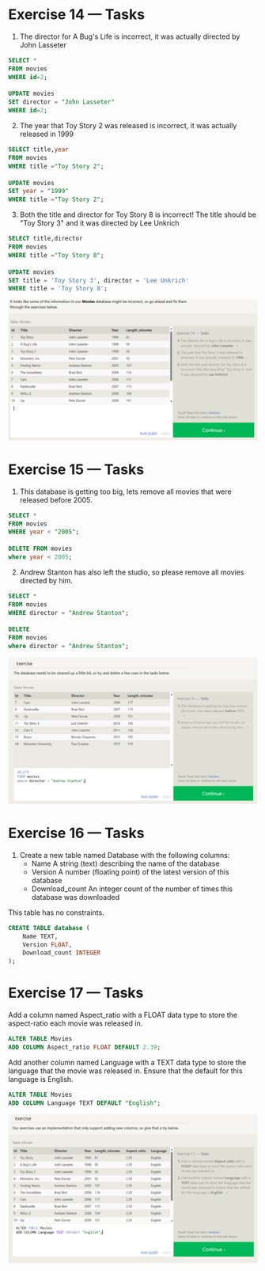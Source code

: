 # Exercise 14 — Tasks

1. The director for A Bug's Life is incorrect, it was actually directed by John Lasseter

```sql
SELECT *
FROM movies
WHERE id=2;

UPDATE movies
SET director = "John Lasseter"
WHERE id=2;
```

2. The year that Toy Story 2 was released is incorrect, it was actually released in 1999

```sql
SELECT title,year
FROM movies
WHERE title ="Toy Story 2";

UPDATE movies
SET year = "1999"
WHERE title ="Toy Story 2";
```

3. Both the title and director for Toy Story 8 is incorrect! The title should be "Toy Story 3" and it was directed by Lee Unkrich

```sql
SELECT title,director
FROM movies
WHERE title ="Toy Story 8";

UPDATE movies
SET title = 'Toy Story 3', director = 'Lee Unkrich'
WHERE title = 'Toy Story 8';
```

![alt text](image.png)

# Exercise 15 — Tasks

1. This database is getting too big, lets remove all movies that were released before 2005.

```sql
SELECT *
FROM movies
WHERE year < "2005";

DELETE FROM movies
where year < 2005;
```

2. Andrew Stanton has also left the studio, so please remove all movies directed by him.

```sql
SELECT *
FROM movies
WHERE director = "Andrew Stanton";

DELETE
FROM movies
where director = "Andrew Stanton";
```

![alt text](image-1.png)

# Exercise 16 — Tasks

1. Create a new table named Database with the following columns:
   - Name A string (text) describing the name of the database
   - Version A number (floating point) of the latest version of this database
   - Download_count An integer count of the number of times this database was downloaded

This table has no constraints.

```sql
CREATE TABLE database (
    Name TEXT,
    Version FLOAT,
    Download_count INTEGER
);
```

# Exercise 17 — Tasks

Add a column named Aspect_ratio with a FLOAT data type to store the aspect-ratio each movie was released in.

```sql
ALTER TABLE Movies
ADD COLUMN Aspect_ratio FLOAT DEFAULT 2.39;
```

Add another column named Language with a TEXT data type to store the language that the movie was released in. Ensure that the default for this language is English.

```sql
ALTER TABLE Movies
ADD COLUMN Language TEXT DEFAULT "English";
```

![alt text](image-2.png)
